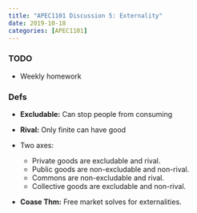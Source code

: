 ```yaml
---
title: "APEC1101 Discussion 5: Externality"
date: 2019-10-18
categories: [APEC1101]
---
```


### TODO

- Weekly homework

### Defs

- **Excludable:** Can stop people from consuming
- **Rival:** Only finite can have good

- Two axes:
    - Private goods are excludable and rival.
    - Public goods are non-excludable and non-rival.
    - Commons are non-excludable and rival.
    - Collective goods are excludable and non-rival.

- **Coase Thm:** Free market solves for externalities.

